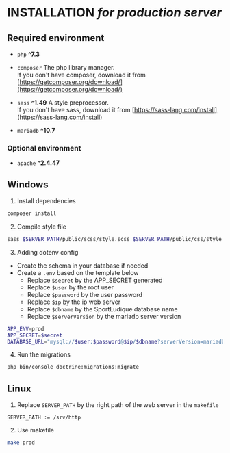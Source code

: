 # INSTALLATION *for production server*

## Required environment

- `php` **^7.3**

- `composer` The php library manager.\
  If you don't have composer, download it from
  [https://getcomposer.org/download/](https://getcomposer.org/download/)
- `sass` **^1.49** A style preprocessor.\
   If you don't have sass, download it from
  [https://sass-lang.com/install](https://sass-lang.com/install)
- `mariadb` **^10.7**
### Optional environment
- `apache` **^2.4.47**

## Windows

1. Install dependencies
```sh
composer install
```

2. Compile style file
```sh
sass $SERVER_PATH/public/scss/style.scss $SERVER_PATH/public/css/style.css
```

3. Adding dotenv config
- Create the schema in your database if needed
- Create a `.env` based on the template below 
  - Replace `$secret` by the APP_SECRET generated
  - Replace `$user` by the root user
  - Replace `$password` by the user password
  - Replace `$ip` by the ip web server
  - Replace `$dbname` by the SportLudique database name
  - Replace `$serverVersion` by the mariadb server version

```sh
APP_ENV=prod
APP_SECRET=$secret
DATABASE_URL="mysql://$user:$password@$ip/$dbname?serverVersion=mariadb-$serverVersion"
```

4. Run the migrations
```sh
php bin/console doctrine:migrations:migrate
```

## Linux
1. Replace `SERVER_PATH` by the right path of the web server in the `makefile`
```
SERVER_PATH := /srv/http
```
2. Use makefile
```sh
make prod
```